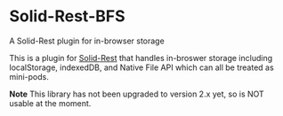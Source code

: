 # Solid-Rest-BFS

A Solid-Rest plugin for in-browser storage

This is a plugin for [Solid-Rest](https://github.com/solid/solid-rest) that handles in-broswer storage including localStorage, indexedDB, and Native File API which can all be treated as mini-pods.

**Note** This library has not been upgraded to version 2.x yet, so is NOT usable at the moment.


